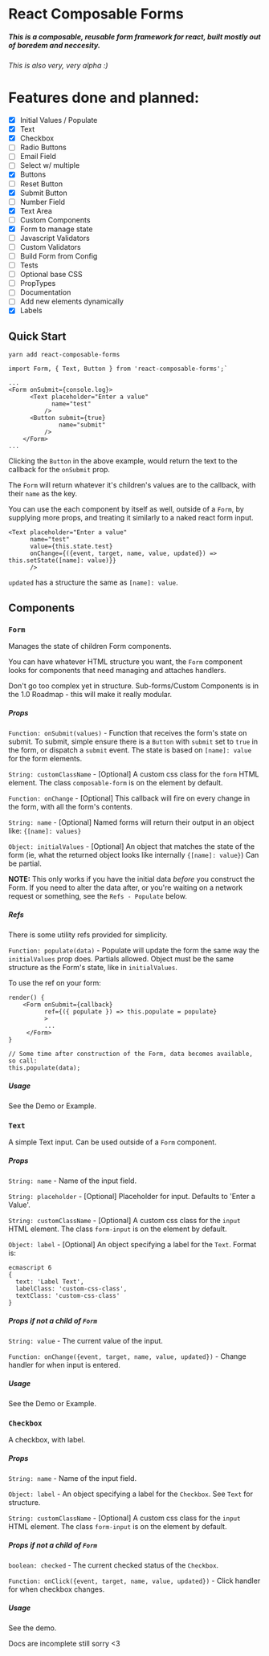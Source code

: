 React Composable Forms
=

##### This is a composable, reusable form framework for react, built mostly out of boredem and neccesity.

###### This is also very, very alpha :)

Features done and planned:
====

- [x] Initial Values / Populate
- [x] Text
- [x] Checkbox
- [ ] Radio Buttons
- [ ] Email Field
- [ ] Select w/ multiple
- [x] Buttons
- [ ] Reset Button
- [x] Submit Button    
- [ ] Number Field
- [x] Text Area
- [ ] Custom Components
- [x] Form to manage state
- [ ] Javascript Validators
- [ ] Custom Validators
- [ ] Build Form from Config
- [ ] Tests
- [ ] Optional base CSS
- [ ] PropTypes
- [ ] Documentation
- [ ] Add new elements dynamically
- [x] Labels

## Quick Start

`yarn add react-composable-forms`

``` ecmascript 6
import Form, { Text, Button } from 'react-composable-forms';`

...
<Form onSubmit={console.log}>
      <Text placeholder="Enter a value"
            name="test"
          />
      <Button submit={true} 
              name="submit"
          />
    </Form>
...
```

Clicking the `Button` in the above example, would return the text to the callback for the `onSubmit` prop.

The `Form` will return whatever it's children's values are to the callback, with their `name` as the key.

You can use the each component by itself as well, outside of a `Form`, by supplying more props, and treating it similarly to a naked react form input.

``` ecmascript 6
<Text placeholder="Enter a value"
      name="test"
      value={this.state.test}
      onChange={({event, target, name, value, updated}) => this.setState([name]: value)}}
      />
``` 

`updated` has a structure the same as `[name]: value`.

## Components

### `Form`

Manages the state of children Form components. 

You can have whatever HTML structure you want, the `Form` component looks for components that need managing and attaches handlers. 

Don't go too complex yet in structure. Sub-forms/Custom Components is in the 1.0 Roadmap - this will make it really modular.

##### Props

`Function: onSubmit(values)` - Function that receives the form's state on submit. To submit, simple ensure there is a 
`Button` with `submit` set to `true` in the form, or dispatch a `submit` event. The state is based on `[name]: value` for the form elements.

`String: customClassName` - [Optional] A custom css class for the `form` HTML element. The class `composable-form` is on the element by default.

`Function: onChange` - [Optional] This callback will fire on every change in the form, with all the form's contents.

`String: name` - [Optional] Named forms will return their output in an object like: `{[name]: values}`

`Object: initialValues` - [Optional] An object that matches the state of the form (ie, what the returned object looks like internally `{[name]: value}`) Can be partial.

**NOTE:** This only works if you have the initial data *before* you construct the Form. If you need to alter the data after, or you're waiting on a network request or something, see the `Refs - Populate` below.

##### Refs

There is some utility refs provided for simplicity. 

`Function: populate(data)` - Populate will update the form the same way the `initialValues` prop does. Partials allowed. Object must be the same structure as the Form's state, like in `initialValues`.

To use the ref on your form:

``` ecmascript 6
render() {
    <Form onSubmit={callback}
          ref={({ populate }) => this.populate = populate}
          >
          ...
     </Form>     
}

// Some time after construction of the Form, data becomes available, so call:
this.populate(data);
```

##### Usage

See the Demo or Example.

### `Text`

A simple Text input. Can be used outside of a `Form` component.

##### Props

`String: name` - Name of the input field.

`String: placeholder` - [Optional] Placeholder for input. Defaults to 'Enter a Value'.

`String: customClassName` - [Optional] A custom css class for the `input` HTML element. The class `form-input` is on the element by default.

`Object: label` - [Optional] An object specifying a label for the `Text`. Format is:

```
ecmascript 6
{
  text: 'Label Text',
  labelClass: 'custom-css-class',
  textClass: 'custom-css-class'
}
```

##### Props if not a child of `Form`
`String: value` - The current value of the input.

`Function: onChange({event, target, name, value, updated})` - Change handler for when input is entered.

##### Usage

See the Demo or Example.

### `Checkbox`

A checkbox, with label. 

##### Props

`String: name` - Name of the input field.

`Object: label` - An object specifying a label for the `Checkbox`. See `Text` for structure.

`String: customClassName` - [Optional] A custom css class for the `input` HTML element. The class `form-input` is on the element by default.

##### Props if not a child of `Form`
`boolean: checked` - The current checked status of the `Checkbox`.

`Function: onClick({event, target, name, value, updated})` - Click handler for when checkbox changes.

##### Usage

See the demo.

Docs are incomplete still sorry <3

